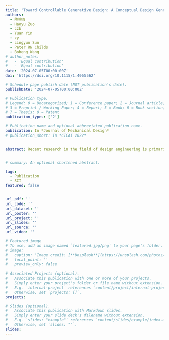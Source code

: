 ```yaml
---
title: 'Toward Controllable Generative Design: A Conceptual Design Generation Approach Leveraging the Function–Behavior–Structure Ontology and Large Language Models'
authors:
  - 陈柳青
  - Haoyu Zuo
  - czb
  - Yuan Yin
  - zy
  - Lingyun Sun
  - Peter RN Childs
  - Boheng Wang
# author_notes:
#   - 'Equal contribution'
#   - 'Equal contribution'
date: '2024-07-05T00:00:00Z'
doi: 'https://doi.org/10.1115/1.4065562'

# Schedule page publish date (NOT publication's date).
publishDate: '2024-07-05T00:00:00Z'

# Publication type.
# Legend: 0 = Uncategorized; 1 = Conference paper; 2 = Journal article;
# 3 = Preprint / Working Paper; 4 = Report; 5 = Book; 6 = Book section;
# 7 = Thesis; 8 = Patent
publication_types: ['2']

# Publication name and optional abbreviated publication name.
publication: In *Journal of Mechanical Design*
# publication_short: In *CICAI 2022*


abstract: Recent research in the field of design engineering is primarily focusing on using AI technologies such as Large Language Models (LLMs) to assist early-stage design. The engineer or designer can use LLMs to explore, validate, and compare thousands of generated conceptual stimuli and make final choices. This was seen as a significant stride in advancing the status of the generative approach in computer-aided design. However, it is often difficult to instruct LLMs to obtain novel conceptual solutions and requirement-compliant in real design tasks, due to the lack of transparency and insufficient controllability of LLMs. This study presents an approach to leverage LLMs to infer Function–Behavior–Structure (FBS) ontology for high-quality design concepts. Prompting design based on the FBS model decomposes the design task into three sub-tasks including functional, behavioral, and structural reasoning. In each sub-task, prompting templates and specification signifiers are specified to guide the LLMs to generate concepts. User can determine the selected concepts by judging and evaluating the generated function–structure pairs. A comparative experiment has been conducted to evaluate the concept generation approach. According to the concept evaluation results, our approach achieves the highest scores in concept evaluation, and the generated concepts are more novel, useful, functional, and low cost compared to the baseline.


# summary: An optional shortened abstract.

tags:
  - Publication
  - SCI
featured: false


url_pdf: ''
url_code: ''
url_dataset: ''
url_poster: ''
url_project: ''
url_slides: ''
url_source: ''
url_video: ''

# Featured image
# To use, add an image named `featured.jpg/png` to your page's folder.
# image:
#   caption: 'Image credit: [**Unsplash**](https://unsplash.com/photos/jdD8gXaTZsc)'
#   focal_point: ''
#   preview_only: false

# Associated Projects (optional).
#   Associate this publication with one or more of your projects.
#   Simply enter your project's folder or file name without extension.
#   E.g. `internal-project` references `content/project/internal-project/index.md`.
#   Otherwise, set `projects: []`.
projects: 

# Slides (optional).
#   Associate this publication with Markdown slides.
#   Simply enter your slide deck's filename without extension.
#   E.g. `slides: "example"` references `content/slides/example/index.md`.
#   Otherwise, set `slides: ""`.
slides:
---
```

<!-- 
{{% callout note %}}
Click the _Cite_ button above to demo the feature to enable visitors to import publication metadata into their reference management software.
{{% /callout %}}

Supplementary notes can be added here, including [code and math](https://wowchemy.com/docs/content/writing-markdown-latex/). -->